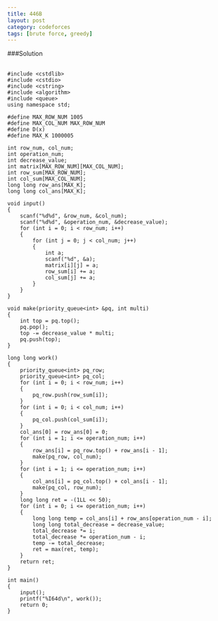 ```yaml
---
title: 446B
layout: post
category: codeforces
tags: [brute force, greedy]
---
```




###Solution  
<br/>

	#include <cstdlib>
	#include <cstdio>
	#include <cstring>
	#include <algorithm>
	#include <queue>
	using namespace std;
	
	#define MAX_ROW_NUM 1005
	#define MAX_COL_NUM MAX_ROW_NUM
	#define D(x) 
	#define MAX_K 1000005
	
	int row_num, col_num;
	int operation_num;
	int decrease_value;
	int matrix[MAX_ROW_NUM][MAX_COL_NUM];
	int row_sum[MAX_ROW_NUM];
	int col_sum[MAX_COL_NUM];
	long long row_ans[MAX_K];
	long long col_ans[MAX_K];
	
	void input()
	{
		scanf("%d%d", &row_num, &col_num);
		scanf("%d%d", &operation_num, &decrease_value);
		for (int i = 0; i < row_num; i++)
		{
			for (int j = 0; j < col_num; j++)
			{
				int a;
				scanf("%d", &a);
				matrix[i][j] = a;
				row_sum[i] += a;
				col_sum[j] += a;
			}
		}
	}
	
	void make(priority_queue<int> &pq, int multi)
	{
		int top = pq.top();
		pq.pop();
		top -= decrease_value * multi;
		pq.push(top);
	}
	
	long long work()
	{
		priority_queue<int> pq_row;
		priority_queue<int> pq_col;
		for (int i = 0; i < row_num; i++)
		{
			pq_row.push(row_sum[i]);
		}
		for (int i = 0; i < col_num; i++)
		{
			pq_col.push(col_sum[i]);
		}
		col_ans[0] = row_ans[0] = 0;
		for (int i = 1; i <= operation_num; i++)
		{
			row_ans[i] = pq_row.top() + row_ans[i - 1];
			make(pq_row, col_num);
		}
		for (int i = 1; i <= operation_num; i++)
		{
			col_ans[i] = pq_col.top() + col_ans[i - 1];
			make(pq_col, row_num);
		}
		long long ret = -(1LL << 50);
		for (int i = 0; i <= operation_num; i++)
		{
			long long temp = col_ans[i] + row_ans[operation_num - i];
			long long total_decrease = decrease_value;
			total_decrease *= i;
			total_decrease *= operation_num - i;
			temp -= total_decrease;
			ret = max(ret, temp);
		}
		return ret;
	}
	
	int main()
	{
		input();
		printf("%I64d\n", work());
		return 0;
	}
